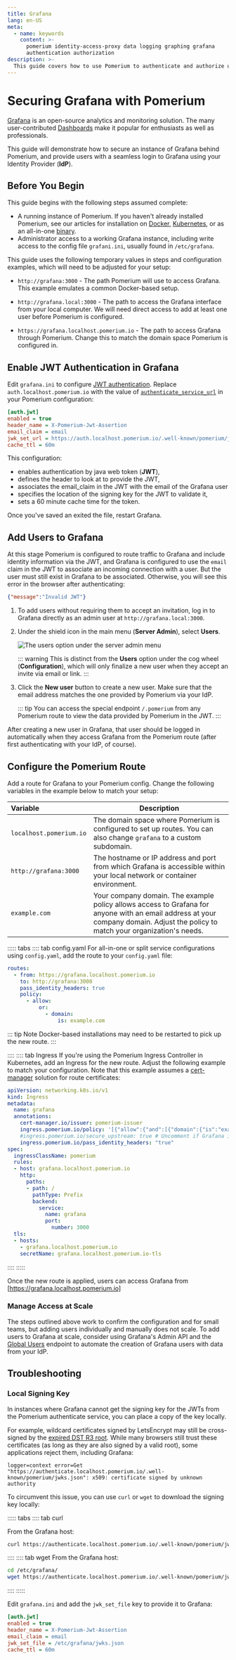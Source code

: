 ```yaml
---
title: Grafana
lang: en-US
meta:
  - name: keywords
    content: >-
      pomerium identity-access-proxy data logging graphing grafana
      authentication authorization
description: >-
  This guide covers how to use Pomerium to authenticate and authorize users of Grafana.
---
```


# Securing Grafana with Pomerium

[Grafana](https://grafana.com/) is an open-source analytics and monitoring solution. The many user-contributed [Dashboards](https://grafana.com/grafana/dashboards/) make it popular for enthusiasts as well as professionals.

This guide will demonstrate how to secure an instance of Grafana behind Pomerium, and provide users with a seamless login to Grafana using your Identity Provider (**IdP**).

## Before You Begin

This guide begins with the following steps assumed complete:

- A running instance of Pomerium. If you haven't already installed Pomerium, see our articles for installation on [Docker](/docs/install/readme.md), [Kubernetes](/docs/install/helm.md), or as an all-in-one [binary](/docs/install/binary.html).
- Administrator access to a working Grafana instance, including write access to the config file `grafani.ini`, usually found in `/etc/grafana`.

This guide uses the following temporary values in steps and configuration examples, which will need to be adjusted for your setup:

- `http://grafana:3000` - The path Pomerium will use to access Grafana. This example emulates a common Docker-based setup.

- `http://grafana.local:3000` - The path to access the Grafana interface from your local computer. We will need direct access to add at least one user before Pomerium is configured.

- `https://grafana.localhost.pomerium.io` - The path to access Grafana through Pomerium. Change this to match the domain space Pomerium is configured in.

## Enable JWT Authentication in Grafana

Edit `grafana.ini` to configure [JWT authentication]. Replace `auth.localhost.pomerium.io` with the value of [`authenticate_service_url`] in your Pomerium configuration:

```ini
[auth.jwt]
enabled = true
header_name = X-Pomerium-Jwt-Assertion
email_claim = email
jwk_set_url = https://auth.localhost.pomerium.io/.well-known/pomerium/jwks.json
cache_ttl = 60m
```

This configuration:

- enables authentication by java web token (**JWT**),
- defines the header to look at to provide the JWT,
- associates the email_claim in the JWT with the email of the Grafana user
- specifies the location of the signing key for the JWT to validate it,
- sets a 60 minute cache time for the token.

Once you've saved an exited the file, restart Grafana.

## Add Users to Grafana

At this stage Pomerium is configured to route traffic to Grafana and include identity information via the JWT, and Grafana is configured to use the `email` claim in the JWT to associate an incoming connection with a user. But the user must still exist in Grafana to be associated. Otherwise, you will see this error in the browser after authenticating:

```json
{"message":"Invalid JWT"}
```

1. To add users without requiring them to accept an invitation, log in to Grafana directly as an admin user at `http://grafana.local:3000`.

1. Under the shield icon in the main menu (**Server Admin**), select **Users**.

    ![The users option under the server admin menu](./img/grafana-server-admin-users.png)

    ::: warning
    This is distinct from the **Users** option under the cog wheel (**Configuration**), which will only finalize a new user when they accept an invite via email or link.
    :::

1. Click the **New user** button to create a new user. Make sure that the email address matches the one provided by Pomerium via your IdP.

    ::: tip
    You can access the special endpoint `/.pomerium` from any Pomerium route to view the data provided by Pomerium in the JWT.
    :::

After creating a new user in Grafana, that user should be logged in automatically when they access Grafana from the Pomerium route (after first authenticating with your IdP, of course).

## Configure the Pomerium Route

Add a route for Grafana to your Pomerium config. Change the following variables in the example below to match your setup:

| Variable | Description |
|:----- | ---- |
| `localhost.pomerium.io` | The domain space where Pomerium is configured to set up routes. You can also change `grafana` to a custom subdomain. |
| `http://grafana:3000` | The hostname or IP address and port from which Grafana is accessible within your local network or container environment. |
| `example.com` | Your company domain. The example policy allows access to Grafana for anyone with an email address at your company domain. Adjust the policy to match your organization's needs. |

::::: tabs
:::: tab config.yaml
For all-in-one or split service configurations using `config.yaml`, add the route to your `config.yaml` file:
```yaml
routes:
  - from: https://grafana.localhost.pomerium.io
    to: http://grafana:3000
    pass_identity_headers: true
    policy:
      - allow:
          or:
            - domain:
                is: example.com

```

::: tip Note
Docker-based installations may need to be restarted to pick up the new route.
:::

::::
:::: tab Ingress
If you're using the Pomerium Ingress Controller in Kubernetes, add an Ingress for the new route. Adjust the following example to match your configuration. Note that this example assumes a [cert-manager][ingress-cert-manager] solution for route certificates:

```yaml
apiVersion: networking.k8s.io/v1
kind: Ingress
metadata:
  name: grafana
  annotations:
    cert-manager.io/issuer: pomerium-issuer
    ingress.pomerium.io/policy: '[{"allow":{"and":[{"domain":{"is":"example.com"}}]}}]'
    #ingress.pomerium.io/secure_upstream: true # Uncomment if Grafana is serving content over HTTPS
    ingress.pomerium.io/pass_identity_headers: "true"
spec:
  ingressClassName: pomerium
  rules:
  - host: grafana.localhost.pomerium.io
    http:
      paths:
      - path: /
        pathType: Prefix
        backend:
          service:
            name: grafana
            port:
              number: 3000
  tls:
  - hosts:
    - grafana.localhost.pomerium.io
    secretName: grafana.localhost.pomerium.io-tls
```
::::
:::::

Once the new route is applied, users can access Grafana from [https://grafana.localhost.pomerium.io]

### Manage Access at Scale

The steps outlined above work to confirm the configuration and for small teams, but adding users individually and manually does not scale. To add users to Grafana at scale, consider using Grafana's Admin API and the [Global Users] endpoint to automate the creation of Grafana users with data from your IdP.

## Troubleshooting

### Local Signing Key

In instances where Grafana cannot get the signing key for the JWTs from the Pomerium authenticate service, you can place a copy of the key locally.

For example, wildcard certificates signed by LetsEncrypt may still be cross-signed by the [expired DST R3 root]. While many browsers still trust these certificates (as long as they are also signed by a valid root), some applications reject them, including Grafana:

```log
logger=context error=Get "https://authenticate.localhost.pomerium.io/.well-known/pomerium/jwks.json": x509: certificate signed by unknown authority
```

To circumvent this issue, you can use `curl` or `wget` to download the signing key locally:

::::: tabs
:::: tab curl

From the Grafana host:

```bash
curl https://authenticate.localhost.pomerium.io/.well-known/pomerium/jwks.json > /etc/grafana/jwks.json
```
::::
:::: tab wget
From the Grafana host:
```bash
cd /etc/grafana/
wget https://authenticate.localhost.pomerium.io/.well-known/pomerium/jwks.json
```
::::
:::::

Edit `grafana.ini` and add the `jwk_set_file` key to provide it to Grafana:

```ini
[auth.jwt]
enabled = true
header_name = X-Pomerium-Jwt-Assertion
email_claim = email
jwk_set_file = /etc/grafana/jwks.json
cache_ttl = 60m
```



[`authenticate_service_url`]: /reference/readme.md#authenticate-service-url
[expired DST R3 root]: https://letsencrypt.org/docs/dst-root-ca-x3-expiration-september-2021/
[Global Users]: https://grafana.com/docs/grafana/latest/http_api/admin/#global-users
[ingress-cert-manager]: /docs/k8s/ingress.md#cert-manager-integration
[JWT authentication]: https://grafana.com/docs/grafana/latest/auth/jwt/
